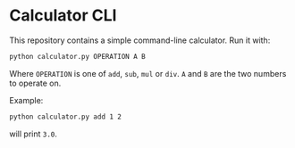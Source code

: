 # Calculator CLI

This repository contains a simple command-line calculator. Run it with:

```bash
python calculator.py OPERATION A B
```

Where `OPERATION` is one of `add`, `sub`, `mul` or `div`. `A` and `B` are
the two numbers to operate on.

Example:

```bash
python calculator.py add 1 2
```

will print `3.0`.
